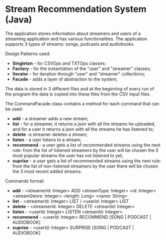 # Stream Recommendation System (Java)

The application stores information about streamers and users of a 
streaming application and has various functionalities. The application 
supports 3 types of streams: songs, podcasts and audiobooks.

Design Patterns used:
- **Singleton** - for CSVOps and TXTOps classes;
- **Factory** - for the instantiation of the "user" and "streamer" classes;
- **Iterator** - for iteration through "user" and "streamer" collections;
- **Facade** - adds a layer of abstraction to the system;

The data is stored in 3 different files and at the beginning of every run
of the program the data is copied into these files from the CSV input files.

The CommandFacade class contains a method for each command that can be used:
- **add** - a streamer adds a new stream;
- **list** - for a streamer, it returns a json with all the streams he uploaded,
and for a user it returns a json with all the streams he has listened to;
- **delete** -a streamer deletes a stream;
- **listen** - a user listens to a stream;
- **recommend** - a user gets a list of recommended streams using the next rule:
from the list of listened streamers by the user will be chosen the 5 most popular 
streams the user has not listened to yet;
- **suprise** - a user gets a list of recommended streams using the next rule: from
the list of non-listened streamers by the user there will be chosen the 3 most recent
added streams.

Commands format:
- **add** - <streamerId: Integer> ADD <streamType: Integer> <id: Integer> <streamGenre: Integer> <length: Long> <name: String>
- **list** - <streamerId: Integer> LIST / <userId: Integer> LIST
- **delete** - <streamerId: Integer> DELETE <streamId: Integer>
- **listen** - <userId: Integer> LISTEN <streamId: Integer>
- **recommend** - <userId: Integer>
  RECOMMEND [SONG | PODCAST | AUDIOBOOK]
- **suprise** - <userId: Integer>
  SURPRISE [SONG | PODCAST | AUDIOBOOK]
